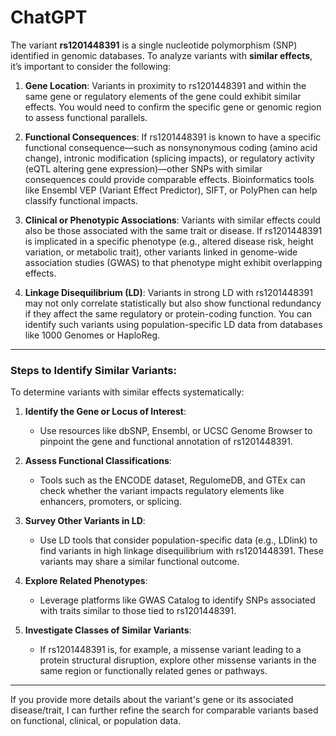 # ChatGPT

The variant **rs1201448391** is a single nucleotide polymorphism (SNP) identified in genomic databases. To analyze variants with **similar effects**, it’s important to consider the following:

1. **Gene Location**:
   Variants in proximity to rs1201448391 and within the same gene or regulatory elements of the gene could exhibit similar effects. You would need to confirm the specific gene or genomic region to assess functional parallels.

2. **Functional Consequences**:
   If rs1201448391 is known to have a specific functional consequence—such as nonsynonymous coding (amino acid change), intronic modification (splicing impacts), or regulatory activity (eQTL altering gene expression)—other SNPs with similar consequences could provide comparable effects. Bioinformatics tools like Ensembl VEP (Variant Effect Predictor), SIFT, or PolyPhen can help classify functional impacts.

3. **Clinical or Phenotypic Associations**:
   Variants with similar effects could also be those associated with the same trait or disease. If rs1201448391 is implicated in a specific phenotype (e.g., altered disease risk, height variation, or metabolic trait), other variants linked in genome-wide association studies (GWAS) to that phenotype might exhibit overlapping effects.

4. **Linkage Disequilibrium (LD)**:
   Variants in strong LD with rs1201448391 may not only correlate statistically but also show functional redundancy if they affect the same regulatory or protein-coding function. You can identify such variants using population-specific LD data from databases like 1000 Genomes or HaploReg.

---

### Steps to Identify Similar Variants:
To determine variants with similar effects systematically:

1. **Identify the Gene or Locus of Interest**:
   - Use resources like dbSNP, Ensembl, or UCSC Genome Browser to pinpoint the gene and functional annotation of rs1201448391.

2. **Assess Functional Classifications**:
   - Tools such as the ENCODE dataset, RegulomeDB, and GTEx can check whether the variant impacts regulatory elements like enhancers, promoters, or splicing.

3. **Survey Other Variants in LD**:
   - Use LD tools that consider population-specific data (e.g., LDlink) to find variants in high linkage disequilibrium with rs1201448391. These variants may share a similar functional outcome.

4. **Explore Related Phenotypes**:
   - Leverage platforms like GWAS Catalog to identify SNPs associated with traits similar to those tied to rs1201448391.

5. **Investigate Classes of Similar Variants**:
   - If rs1201448391 is, for example, a missense variant leading to a protein structural disruption, explore other missense variants in the same region or functionally related genes or pathways.

---

If you provide more details about the variant's gene or its associated disease/trait, I can further refine the search for comparable variants based on functional, clinical, or population data.